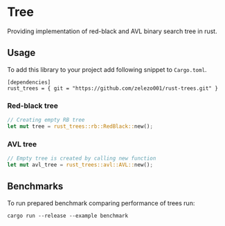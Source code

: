# Tree

Providing implementation of red-black and AVL binary search tree in rust.

## Usage

To add this library to your project add following snippet to `Cargo.toml`.

```
[dependencies]
rust_trees = { git = "https://github.com/zelezo001/rust-trees.git" }
```

### Red-black tree

```rust
// Creating empty RB tree
let mut tree = rust_trees::rb::RedBlack::new();


```
### AVL tree

```rust
// Empty tree is created by calling new function
let mut avl_tree = rust_trees::avl::AVL::new();

```

## Benchmarks

To run prepared benchmark comparing performance of trees run:

```
cargo run --release --example benchmark
```